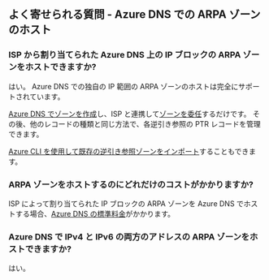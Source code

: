 
## <a name="faq---hosting-your-arpa-zone-in-azure-dns"></a>よく寄せられる質問 - Azure DNS での ARPA ゾーンのホスト

### <a name="can-i-host-arpa-zones-for-my-isp-assigned-ip-blocks-on-azure-dns"></a>ISP から割り当てられた Azure DNS 上の IP ブロックの ARPA ゾーンをホストできますか?

はい。 Azure DNS での独自の IP 範囲の ARPA ゾーンのホストは完全にサポートされています。

[Azure DNS でゾーンを作成](../articles/dns/dns-getstarted-create-dnszone.md)し、ISP と連携して[ゾーンを委任](../articles/dns/dns-domain-delegation.md)するだけです。  その後、他のレコードの種類と同じ方法で、各逆引き参照の PTR レコードを管理できます。

[Azure CLI を使用して既存の逆引き参照ゾーンをインポート](../articles/dns/dns-import-export.md)することもできます。

### <a name="how-much-does-hosting-my-arpa-zone-cost"></a>ARPA ゾーンをホストするのにどれだけのコストがかかりますか?

ISP によって割り当てられた IP ブロックの ARPA ゾーンを Azure DNS でホストする場合、[Azure DNS の標準料金](https://azure.microsoft.com/pricing/details/dns/)がかかります。

### <a name="can-i-host-arpa-zones-for-both-ipv4-and-ipv6-addresses-in-azure-dns"></a>Azure DNS で IPv4 と IPv6 の両方のアドレスの ARPA ゾーンをホストできますか?

はい。


<!--HONumber=Nov16_HO3-->


